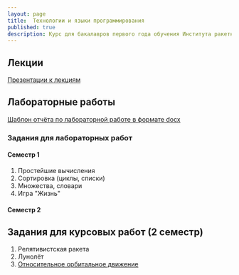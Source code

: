 ```yaml
---
layout: page
title:  Технологии и языки программирования
published: true
description: Курс для бакалавров первого года обучения Института ракетно-космической техники Самарского университета.
---
```


## Лекции

[Презентации к лекциям](presentations.md)

## Лабораторные работы

[Шаблон отчёта по лабораторной работе в формате docx](/pages/python/Lab_Report_Template.docx)

### Задания для лабораторных работ

#### Семестр 1

1. Простейшие вычисления
1. Сортировка (циклы, списки)
1. Множества, словари
1. Игра "Жизнь"

#### Семестр 2


## Задания для курсовых работ (2 семестр)

1. Релятивистская ракета
1. Лунолёт
1. [Относительное орбитальное движение](/pages/python/course_works/1)
